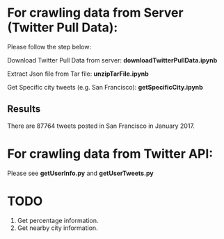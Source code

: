 # For crawling data from Server (Twitter Pull Data):
Please follow the step below:

Download Twitter Pull Data from server: **downloadTwitterPullData.ipynb**

Extract Json file from Tar file: **unzipTarFile.ipynb**

Get Specific city tweets (e.g. San Francisco): **getSpecificCity.ipynb**

## Results
There are 87764 tweets posted in San Francisco in January 2017.


# For crawling data from Twitter API:
Please see **getUserInfo.py** and **getUserTweets.py**

# TODO
1. Get percentage information.
2. Get nearby city information.
